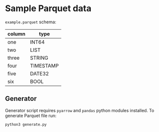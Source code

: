 # Sample Parquet data

`example.parquet` schema:

| column |        type |
|--------|-------------|
|    one |       INT64 |
|    two | LIST<INT64> |
|  three |      STRING |
|   four |   TIMESTAMP |
|   five |      DATE32 |
|    six |        BOOL |

## Generator

Generator script requires `pyarrow` and `pandas` python modules installed. To
generate Parquet file run:

```
python3 generate.py
```
